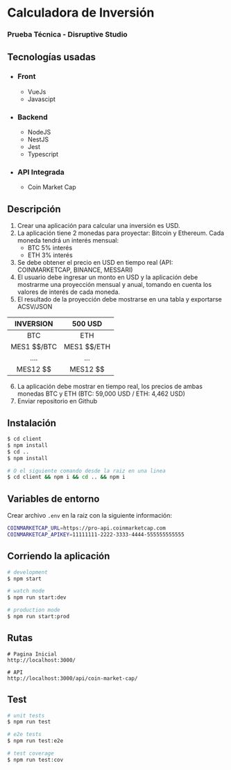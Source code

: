 
# Calculadora de Inversión
### Prueba Técnica - Disruptive Studio

## Tecnologías usadas
- ### Front
  - VueJs
  - Javascipt
- ### Backend
  - NodeJS
  - NestJS
  - Jest
  - Typescript
- ### API Integrada
  - Coin Market Cap
  
## Descripción
1. Crear una aplicación para calcular una inversión es USD.
2. La aplicación tiene 2 monedas para proyectar: Bitcoin y Ethereum. Cada
   moneda tendrá un interés mensual:
   - BTC 5% interés
   - ETH 3% interés
3. Se debe obtener el precio en USD en tiempo real (API: COINMARKETCAP,
   BINANCE, MESSARI)
4. El usuario debe ingresar un monto en USD y la aplicación debe mostrarme una
   proyección mensual y anual, tomando en cuenta los valores de interés de cada
   moneda.
5. El resultado de la proyección debe mostrarse en una tabla y exportarse
   ACSV/JSON

| INVERSION | 500 USD |
|:---:|:---:|
|BTC| ETH|
|MES1 $$/BTC |MES1 $$/ETH|
|....| ...|
|MES12 $$| MES12 $$|

6. La aplicación debe mostrar en tiempo real, los precios de ambas monedas BTC
   y ETH (BTC: 59,000 USD / ETH: 4,462 USD)
7. Enviar repositorio en Github

## Instalación
```bash
$ cd client
$ npm install
$ cd ..
$ npm install

# O el siguiente comando desde la raiz en una linea
$ cd client && npm i && cd .. && npm i 
```

## Variables de entorno
Crear archivo `.env` en la raiz con la siguiente información:
```bash
COINMARKETCAP_URL=https://pro-api.coinmarketcap.com
COINMARKETCAP_APIKEY=11111111-2222-3333-4444-555555555555
```


## Corriendo la aplicación

```bash
# development
$ npm start

# watch mode
$ npm run start:dev

# production mode
$ npm run start:prod
```
## Rutas
```
# Pagina Inicial
http://localhost:3000/

# API
http://localhost:3000/api/coin-market-cap/
```
## Test

```bash
# unit tests
$ npm run test

# e2e tests
$ npm run test:e2e

# test coverage
$ npm run test:cov
```



